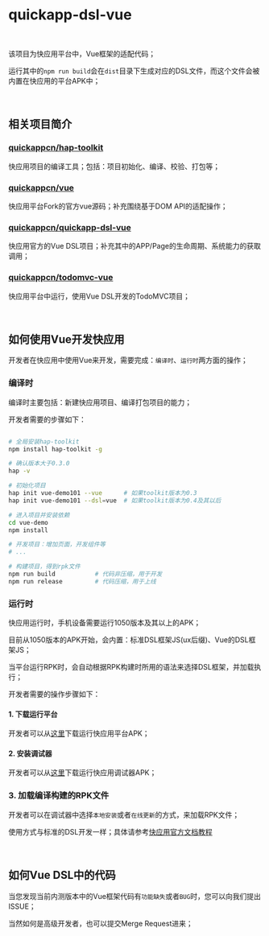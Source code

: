 # quickapp-dsl-vue

<br/>

该项目为快应用平台中，Vue框架的适配代码；

运行其中的`npm run build`会在`dist`目录下生成对应的DSL文件，而这个文件会被内置在快应用的平台APK中；

<br/>

## 相关项目简介

### [quickappcn/hap-toolkit](https://github.com/quickappcn/hap-toolkit)

快应用项目的编译工具；包括：项目初始化、编译、校验、打包等；

### [quickappcn/vue](https://github.com/quickappcn/vue)

快应用平台Fork的官方vue源码；补充围绕基于DOM API的适配操作；

### [quickappcn/quickapp-dsl-vue](https://github.com/quickappcn/quickapp-dsl-vue)

快应用官方的Vue DSL项目；补充其中的APP/Page的生命周期、系统能力的获取调用；

### [quickappcn/todomvc-vue](https://github.com/quickappcn/todomvc-vue)

快应用平台中运行，使用Vue DSL开发的TodoMVC项目；

<br/>

## 如何使用Vue开发快应用

开发者在快应用中使用Vue来开发，需要完成：`编译时`、`运行时`两方面的操作；

### 编译时

编译时主要包括：新建快应用项目、编译打包项目的能力；

开发者需要的步骤如下：

```bash

# 全局安装hap-toolkit
npm install hap-toolkit -g

# 确认版本大于0.3.0
hap -v

# 初始化项目
hap init vue-demo101 --vue      # 如果toolkit版本为0.3
hap init vue-demo101 --dsl=vue  # 如果toolkit版本为0.4及其以后

# 进入项目并安装依赖
cd vue-demo
npm install

# 开发项目：增加页面，开发组件等
# ...

# 构建项目，得到rpk文件
npm run build           # 代码非压缩，用于开发
npm run release         # 代码压缩，用于上线
```

### 运行时

快应用运行时，手机设备需要运行1050版本及其以上的APK；

目前从1050版本的APK开始，会内置：标准DSL框架JS(ux后缀)、Vue的DSL框架JS；

当平台运行RPK时，会自动根据RPK构建时所用的语法来选择DSL框架，并加载执行；

开发者需要的操作步骤如下：

#### 1. 下载运行平台

开发者可以从[这里](https://statres.quickapp.cn/quickapp/quickapp/201806/file/quickapp_debugger.apk)下载运行快应用平台APK；

#### 2. 安装调试器

开发者可以从[这里](./resource/platform/quickapp-1050-prerelease-vue.apk)下载运行快应用调试器APK；

### 3. 加载编译构建的RPK文件

开发者可以在调试器中选择`本地安装`或者`在线更新`的方式，来加载RPK文件；

使用方式与标准的DSL开发一样；具体请参考[快应用官方文档教程](https://doc.quickapp.cn/tutorial/overview/use-command.html)

<br/>

## 如何Vue DSL中的代码

当您发现当前内测版本中的Vue框架代码有`功能缺失`或者`BUG`时，您可以向我们提出ISSUE；

当然如何是高级开发者，也可以提交Merge Request进来；



